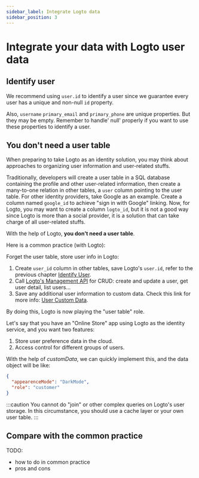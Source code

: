 ```yaml
---
sidebar_label: Integrate Logto data
sidebar_position: 3
---
```


# Integrate your data with Logto user data

## Identify user

We recommend using `user.id` to identify a user since we guarantee every user has a unique and non-null `id` property.

Also, `username` `primary_email` and `primary_phone` are unique properties. But they may be empty. Remember to handle' null' properly if you want to use these properties to identify a user.

## You don't need a user table

When preparing to take Logto as an identity solution, you may think about approaches to organizing user information and user-related stuffs.

Traditionally, developers will create a user table in a SQL database containing the profile and other user-related information, then create a many-to-one relation in other tables, a `user` column pointing to the user table. For other identity providers, take Google as an example. Create a column named `google_id` to achieve "sign in with Google" linking. Now, for Logto, you may want to create a column `logto_id`, but it is not a good way since Logto is more than a social provider, it is a solution that can take charge of all user-related stuffs.

With the help of Logto, **you don't need a user table**.

Here is a common practice (with Logto):

Forget the user table, store user info in Logto:

1. Create `user_id` column in other tables, save Logto's `user.id`, refer to the previous chapter [Identify User](#identify-user).
2. Call [Logto's Management API](./using-management-api.md) for CRUD: create and update a user, get user detail, list users...
3. Save any additional user information to custom data. Check this link for more info: [User Custom Data](../../references/users/README.md).

By doing this, Logto is now playing the "user table" role.

Let's say that you have an "Online Store" app using Logto as the identity service, and you want two features:

1. Store user preference data in the cloud.
2. Access control for different groups of users.

With the help of _customData_, we can quickly implement this, and the data object will be like:

```json
{
  "appearenceMode": "DarkMode",
  "role": "customer"
}
```

:::caution
You cannot do "join" or other complex queries on Logto's user storage. In this circumstance, you should use a cache layer or your own user table.
:::

## Compare with the common practice

TODO:

- how to do in common practice
- pros and cons
